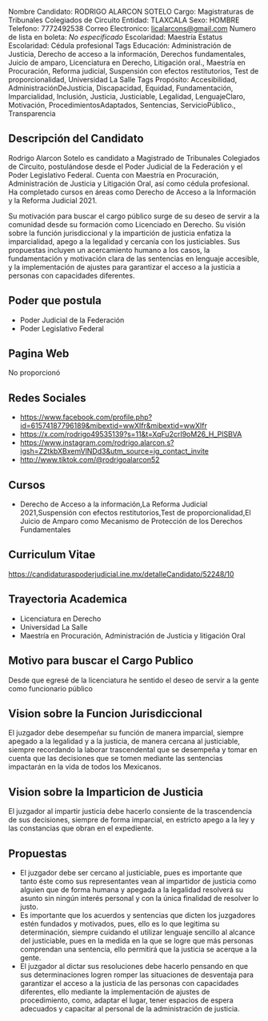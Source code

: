 Nombre Candidato: RODRIGO ALARCON SOTELO
Cargo: Magistraturas de Tribunales Colegiados de Circuito
Entidad: TLAXCALA
Sexo: HOMBRE
Telefono: 7772492538
Correo Electronico: licalarcons@gmail.com
Numero de lista en boleta: *No especificado*
Escolaridad: Maestría
Estatus Escolaridad: Cédula profesional
Tags Educación: Administración de Justicia, Derecho de acceso a la información, Derechos fundamentales, Juicio de amparo, Licenciatura en Derecho, Litigación oral., Maestría en Procuración, Reforma judicial, Suspensión con efectos restitutorios, Test de proporcionalidad, Universidad La Salle
Tags Propósito: Accesibilidad, AdministraciónDeJusticia, Discapacidad, Equidad, Fundamentación, Imparcialidad, Inclusión, Justicia, Justiciable, Legalidad, LenguajeClaro, Motivación, ProcedimientosAdaptados, Sentencias, ServicioPúblico., Transparencia


## Descripción del Candidato 

Rodrigo Alarcon Sotelo es candidato a Magistrado de Tribunales Colegiados de Circuito, postulándose desde el Poder Judicial de la Federación y el Poder Legislativo Federal. Cuenta con Maestría en Procuración, Administración de Justicia y Litigación Oral, así como cédula profesional. Ha completado cursos en áreas como Derecho de Acceso a la Información y la Reforma Judicial 2021.

Su motivación para buscar el cargo público surge de su deseo de servir a la comunidad desde su formación como Licenciado en Derecho. Su visión sobre la función jurisdiccional y la impartición de justicia enfatiza la imparcialidad, apego a la legalidad y cercanía con los justiciables. Sus propuestas incluyen un acercamiento humano a los casos, la fundamentación y motivación clara de las sentencias en lenguaje accesible, y la implementación de ajustes para garantizar el acceso a la justicia a personas con capacidades diferentes.


## Poder que postula

- Poder Judicial de la Federación
- Poder Legislativo Federal


## Pagina Web

No proporcionó


## Redes Sociales

- https://www.facebook.com/profile.php?id=61574187796189&mibextid=wwXIfr&mibextid=wwXIfr
- https://x.com/rodrigo49535139?s=11&t=XqFu2crI9oM26_H_PlSBVA
- https://www.instagram.com/rodrigo.alarcon.s?igsh=Z2tkbXBxemVlNDd3&utm_source=ig_contact_invite
- http://www.tiktok.com/@rodrigoalarcon52


## Cursos

- Derecho de Acceso a la información,La Reforma Judicial 2021,Suspensión con efectos restitutorios,Test de proporcionalidad,El Juicio de Amparo como Mecanismo de Protección de los Derechos Fundamentales


## Curriculum Vitae

https://candidaturaspoderjudicial.ine.mx/detalleCandidato/52248/10


## Trayectoria Academica

- Licenciatura en Derecho
- Universidad La Salle
- Maestría en Procuración, Administración de Justicia y litigación Oral


## Motivo para buscar el Cargo Publico

Desde que egresé de la licenciatura he sentido el deseo de servir a la gente como funcionario público


## Vision sobre la Funcion Jurisdiccional

El juzgador debe desempeñar su función de manera imparcial, siempre apegado a la legalidad y a la justicia, de manera cercana al justiciable, siempre recordando la laborar trascendental que se desempeña y tomar en cuenta que las decisiones que se tomen mediante las sentencias impactarán en la vida de todos los Mexicanos.


## Vision sobre la Imparticion de Justicia

El juzgador al impartir justicia debe hacerlo consiente de la trascendencia de sus decisiones, siempre de forma imparcial, en estricto apego a la ley y las constancias que obran en el expediente.


## Propuestas

- El juzgador debe ser cercano al justiciable, pues es importante que tanto éste como sus representantes vean al impartidor de justicia como alguien que de forma humana y apegada a la legalidad resolverá su asunto sin ningún interés personal y con la única finalidad de resolver lo justo.
- Es importante que los acuerdos y sentencias que dicten los juzgadores estén fundados y motivados, pues, ello es lo que legitima su determinación, siempre cuidando el utilizar lenguaje sencillo al alcance del justiciable, pues en la medida en la que se logre que más personas comprendan una sentencia, ello permitirá que la justicia se acerque a la gente.
- El juzgador al dictar sus resoluciones debe hacerlo pensando en que sus determinaciones logren romper las situaciones de desventaja para garantizar el acceso a la justicia de las personas con capacidades diferentes, ello mediante la implementación de ajustes de procedimiento, como, adaptar el lugar, tener espacios de espera adecuados y capacitar al personal de la administración de justicia.

